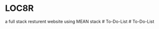 # LOC8R
a full stack resturent website using MEAN stack
#   T o - D o - L i s t  
 #   T o - D o - L i s t  
 